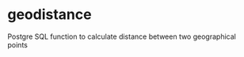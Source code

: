 geodistance
===========

Postgre SQL function to calculate distance between two geographical points
